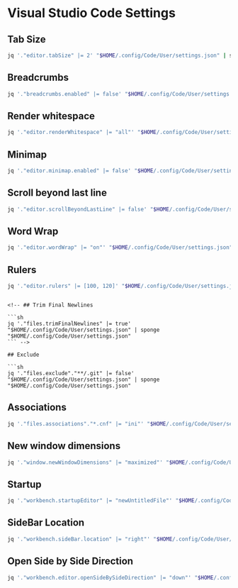 # Visual Studio Code Settings

## Tab Size

```sh
jq '."editor.tabSize" |= 2' "$HOME/.config/Code/User/settings.json" | sponge "$HOME/.config/Code/User/settings.json"
```

<!-- ## Auto Save

```sh
jq '."files.autoSave" |= "afterDelay"' "$HOME/.config/Code/User/settings.json" | sponge "$HOME/.config/Code/User/settings.json"
``` -->

## Breadcrumbs

```sh
jq '."breadcrumbs.enabled" |= false' "$HOME/.config/Code/User/settings.json" | sponge "$HOME/.config/Code/User/settings.json"
```

## Render whitespace

```sh
jq '."editor.renderWhitespace" |= "all"' "$HOME/.config/Code/User/settings.json" | sponge "$HOME/.config/Code/User/settings.json"
```

## Minimap

```sh
jq '."editor.minimap.enabled" |= false' "$HOME/.config/Code/User/settings.json" | sponge "$HOME/.config/Code/User/settings.json"
```

## Scroll beyond last line

```sh
jq '."editor.scrollBeyondLastLine" |= false' "$HOME/.config/Code/User/settings.json" | sponge "$HOME/.config/Code/User/settings.json"
```

## Word Wrap

```sh
jq '."editor.wordWrap" |= "on"' "$HOME/.config/Code/User/settings.json" | sponge "$HOME/.config/Code/User/settings.json"
```

## Rulers

```sh
jq '."editor.rulers" |= [100, 120]' "$HOME/.config/Code/User/settings.json" | sponge "$HOME/.config/Code/User/settings.json"
```

<!-- ## Trim Trailing Whitespace

```sh
jq '."files.trimTrailingWhitespace" |= true' "$HOME/.config/Code/User/settings.json" | sponge "$HOME/.config/Code/User/settings.json" -->
```

<!-- ## Trim Final Newlines

```sh
jq '."files.trimFinalNewlines" |= true' "$HOME/.config/Code/User/settings.json" | sponge "$HOME/.config/Code/User/settings.json"
``` -->

## Exclude

```sh
jq '."files.exclude"."**/.git" |= false' "$HOME/.config/Code/User/settings.json" | sponge "$HOME/.config/Code/User/settings.json"
```

## Associations

```sh
jq '."files.associations"."*.cnf" |= "ini"' "$HOME/.config/Code/User/settings.json" | sponge "$HOME/.config/Code/User/settings.json"
```

## New window dimensions

```sh
jq '."window.newWindowDimensions" |= "maximized"' "$HOME/.config/Code/User/settings.json" | sponge "$HOME/.config/Code/User/settings.json"
```

## Startup

```sh
jq '."workbench.startupEditor" |= "newUntitledFile"' "$HOME/.config/Code/User/settings.json" | sponge "$HOME/.config/Code/User/settings.json"
```

## SideBar Location

```sh
jq '."workbench.sideBar.location" |= "right"' "$HOME/.config/Code/User/settings.json" | sponge "$HOME/.config/Code/User/settings.json"
```

## Open Side by Side Direction

```sh
jq '."workbench.editor.openSideBySideDirection" |= "down"' "$HOME/.config/Code/User/settings.json" | sponge "$HOME/.config/Code/User/settings.json"
```
